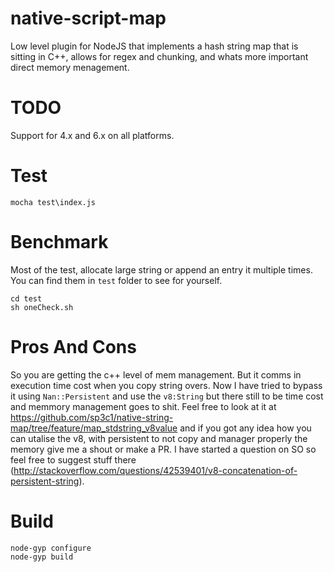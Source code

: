 # native-script-map
Low level plugin for NodeJS that implements a hash string map that is sitting in C++, allows for regex and chunking, and whats more important direct memory menagement.

# TODO
Support for 4.x and 6.x on all platforms.


# Test
```
mocha test\index.js
```

# Benchmark
Most of the test, allocate large string or append an entry it multiple times. You can find them in `test` folder to see for yourself.
```
cd test
sh oneCheck.sh
```

# Pros And Cons
So you are getting the c++ level of mem management. But it comms in execution time cost when you copy string overs. Now I have tried to bypass it using `Nan::Persistent` and use the `v8:String` but there still to be time cost and memmory management goes to shit. Feel free to look at it at https://github.com/sp3c1/native-string-map/tree/feature/map_stdstring_v8value and if you got any idea how you can utalise the v8, with persistent to not copy and manager properly the memory give me a shout or make a PR. I have started a question on SO so feel free to suggest stuff there (http://stackoverflow.com/questions/42539401/v8-concatenation-of-persistent-string).

# Build
```
node-gyp configure
node-gyp build
```

